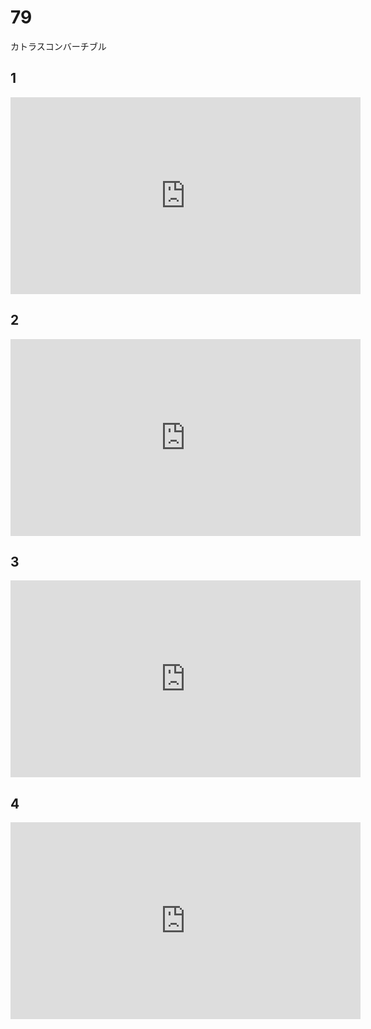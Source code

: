 # 79

カトラスコンバーチブル

## 1

<iframe width="560" height="315" src="https://www.youtube.com/embed/IzVNIeN80ZA?si=T-8XjX2JcL4mCbUX" title="YouTube video player" frameborder="0" allow="accelerometer; autoplay; clipboard-write; encrypted-media; gyroscope; picture-in-picture; web-share" allowfullscreen></iframe>

## 2

<iframe width="560" height="315" src="https://www.youtube.com/embed/QAz2XzHUQOQ?si=3vbwiLjTaLDndG7k" title="YouTube video player" frameborder="0" allow="accelerometer; autoplay; clipboard-write; encrypted-media; gyroscope; picture-in-picture; web-share" allowfullscreen></iframe>

## 3

<iframe width="560" height="315" src="https://www.youtube.com/embed/_qRTVUbBV50?si=UyYcq0Xrr3gs1PK6" title="YouTube video player" frameborder="0" allow="accelerometer; autoplay; clipboard-write; encrypted-media; gyroscope; picture-in-picture; web-share" allowfullscreen></iframe>

## 4

<iframe width="560" height="315" src="https://www.youtube.com/embed/bZUjP3wRqC4?si=-5RNWK7wBtOTEjTt" title="YouTube video player" frameborder="0" allow="accelerometer; autoplay; clipboard-write; encrypted-media; gyroscope; picture-in-picture; web-share" allowfullscreen></iframe>

